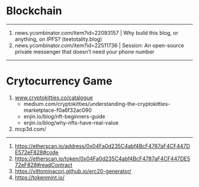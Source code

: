 # Blockchain

---

1. news.ycombinator.com/item?id=22093157 | Why build this blog, or anything, on IPFS? (teetotality.blog)
2. news.ycombinator.com/item?id=22511736 | Session: An open-source private messenger that doesn’t need your phone number

---

# Crytocurrency Game

1. www.cryptokitties.co/catalogue
	- medium.com/cryptokitties/understanding-the-cryptokitties-marketplace-f0a6f32ac090
	- enjin.io/blog/nft-beginners-guide
	- enjin.io/blog/why-nfts-have-real-value
2. mcp3d.com/

---

1. https://etherscan.io/address/0x04Fa0d235C4abf4BcF4787aF4CF447DE572eF828#code
2. https://etherscan.io/token/0x04Fa0d235C4abf4BcF4787aF4CF447DE572eF828#readContract
3. https://vittominacori.github.io/erc20-generator/
4. https://tokenmint.io/

